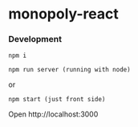 # monopoly-react

### Development
```
npm i
```

```
npm run server (running with node)
```
or
```
npm start (just front side)
```
Open http://localhost:3000

